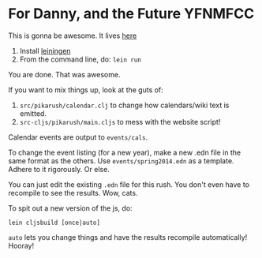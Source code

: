 # For Danny, and the Future YFNMFCC

This is gonna be awesome.
It lives [here](https://github.com/sherbondy/pikarush)

1. Install [leiningen](http://leiningen.org/)
2. From the command line, do: `lein run`

You are done. That was awesome.

If you want to mix things up, look at the guts of:

1. `src/pikarush/calendar.clj` to change how calendars/wiki text is emitted.
2. `src-cljs/pikarush/main.cljs` to mess with the website script!

Calendar events are output to `events/cals`.

To change the event listing (for a new year), make a new .edn file in the same format
as the others. Use `events/spring2014.edn` as a template.
Adhere to it rigorously. Or else.

You can just edit the existing `.edn` file for this rush. You don't
even have to recompile to see the results. Wow, cats.

To spit out a new version of the js, do:

  ```
  lein cljsbuild [once|auto]
  ```

`auto` lets you change things and have the results recompile automatically!
Hooray!
